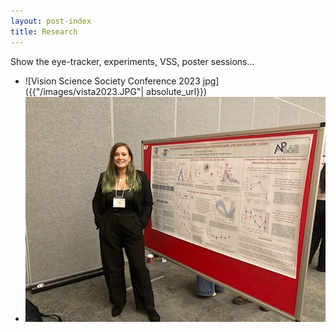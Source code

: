 ```yaml
---
layout: post-index
title: Research
---
```


Show the eye-tracker, experiments, VSS, poster sessions...

- ![Vision Science Society Conference 2023 jpg]({{"/images/vista2023.JPG"| absolute_url}})
- ![Vision Science Society Conference 2023 jpg](/images/vista2023.JPG)

<!-- # COMMENT EXPLAINING THIS PAGE -- 
We're currently using this section of the site to host these tutorials,
  but you might want to use it to showcase and describe your `Research`,
  to chronicle various `Talks` you've given over your history, or to
  write about various news or updates that have happened to you.
  ![Vision Science Society Conference 2023](assets/images/vss2023_postercrowd.heic){:class="img-responsive"}
  ![Vision Science Society Conference 2023]({{zoedanielle.github.io}}/assets/images/vss2023_postercrowd.heic)
  <li  markdown="1">
![Vision Science Society Conference 2023](assets/images/vss2023_postercrowd.heic){:class="img-responsive"}




You can update the `title` of file (line 3) to change the heading of 
  the page and its title in the browser. To change how it's referred to
  in the navigation and/or adjust its url, see `data/navigation.yml` file.
-->


